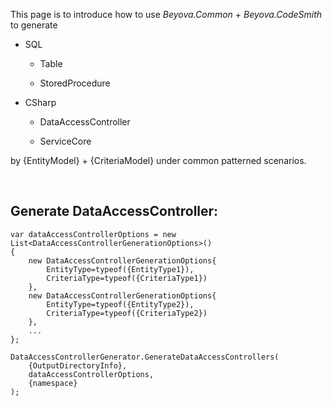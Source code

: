 This page is to introduce how to use *Beyova.Common* + *Beyova.CodeSmith* to
generate

-   SQL

    -   Table

    -   StoredProcedure

-   CSharp

    -   DataAccessController

    -   ServiceCore

by {EntityModel} + {CriteriaModel} under common patterned scenarios.

 

Generate DataAccessController:
------------------------------

~~~~~~~~~~~~~~~~~~~~~~~~~~~~~~~~~~~~~~~~~~~~~~~~~~~~~~~~~~~~~~~~~~~~~~~~~~~~~~~~
var dataAccessControllerOptions = new List<DataAccessControllerGenerationOptions>()
{
    new DataAccessControllerGenerationOptions{
        EntityType=typeof({EntityType1}), 
        CriteriaType=typeof({CriteriaType1})
    },
    new DataAccessControllerGenerationOptions{
        EntityType=typeof({EntityType2}), 
        CriteriaType=typeof({CriteriaType2})
    },
    ...
};

DataAccessControllerGenerator.GenerateDataAccessControllers(
    {OutputDirectoryInfo}, 
    dataAccessControllerOptions, 
    {namespace}
);
~~~~~~~~~~~~~~~~~~~~~~~~~~~~~~~~~~~~~~~~~~~~~~~~~~~~~~~~~~~~~~~~~~~~~~~~~~~~~~~~

 

 

 
